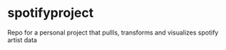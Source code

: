 # spotifyproject
Repo for a personal project that pullls, transforms and visualizes spotify artist data
